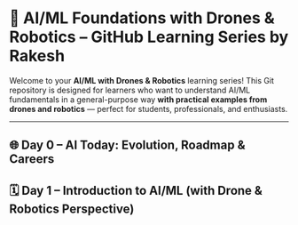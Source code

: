 # 🤖 AI/ML Foundations with Drones & Robotics – GitHub Learning Series by Rakesh

Welcome to your **AI/ML with Drones & Robotics** learning series! This Git repository is designed for learners who want to understand AI/ML fundamentals in a general-purpose way **with practical examples from drones and robotics** — perfect for students, professionals, and enthusiasts.

---
## 🌐 Day 0 – AI Today: Evolution, Roadmap & Careers
## 🗓️ Day 1 – Introduction to AI/ML (with Drone & Robotics Perspective)

 
